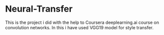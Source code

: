 # Neural-Transfer
This is the project i did with the help to Coursera deeplearning.ai course on convolution networks.
In this i have used VGG19 model for style transfer.
